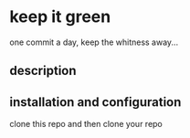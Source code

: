 # keep it green

one commit a day, keep the whitness away...

## description

<!--
    inke one comment o in dastana va dastan inke zabihi behem goft va khandid
-->

## installation and configuration

clone this repo and then clone your repo
<!--
    git ok bashe
    fortune nasb bashe
    bash dashte bashe
-->
